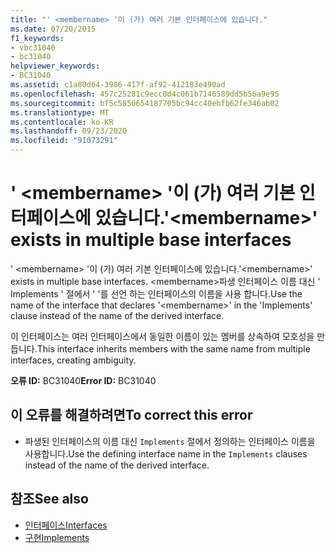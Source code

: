 ```yaml
---
title: "' <membername> '이 (가) 여러 기본 인터페이스에 있습니다."
ms.date: 07/20/2015
f1_keywords:
- vbc31040
- bc31040
helpviewer_keywords:
- BC31040
ms.assetid: c1a80d64-3986-417f-af92-412183e490ad
ms.openlocfilehash: 457c25281c9ecc0d4c061b7146589dd5b56a9e95
ms.sourcegitcommit: bf5c5850654187705bc94cc40ebfb62fe346ab02
ms.translationtype: MT
ms.contentlocale: ko-KR
ms.lasthandoff: 09/23/2020
ms.locfileid: "91073291"
---
```

# <a name="membername-exists-in-multiple-base-interfaces"></a><span data-ttu-id="1c51e-102">' \<membername> '이 (가) 여러 기본 인터페이스에 있습니다.</span><span class="sxs-lookup"><span data-stu-id="1c51e-102">'\<membername>' exists in multiple base interfaces</span></span>

<span data-ttu-id="1c51e-103">' \<membername> '이 (가) 여러 기본 인터페이스에 있습니다.</span><span class="sxs-lookup"><span data-stu-id="1c51e-103">'\<membername>' exists in multiple base interfaces.</span></span> <span data-ttu-id="1c51e-104">\<membername>파생 인터페이스 이름 대신 ' Implements ' 절에서 ' '를 선언 하는 인터페이스의 이름을 사용 합니다.</span><span class="sxs-lookup"><span data-stu-id="1c51e-104">Use the name of the interface that declares '\<membername>' in the 'Implements' clause instead of the name of the derived interface.</span></span>  
  
 <span data-ttu-id="1c51e-105">이 인터페이스는 여러 인터페이스에서 동일한 이름이 있는 멤버를 상속하여 모호성을 만듭니다.</span><span class="sxs-lookup"><span data-stu-id="1c51e-105">This interface inherits members with the same name from multiple interfaces, creating ambiguity.</span></span>  
  
 <span data-ttu-id="1c51e-106">**오류 ID:** BC31040</span><span class="sxs-lookup"><span data-stu-id="1c51e-106">**Error ID:** BC31040</span></span>  
  
## <a name="to-correct-this-error"></a><span data-ttu-id="1c51e-107">이 오류를 해결하려면</span><span class="sxs-lookup"><span data-stu-id="1c51e-107">To correct this error</span></span>  
  
- <span data-ttu-id="1c51e-108">파생된 인터페이스의 이름 대신 `Implements` 절에서 정의하는 인터페이스 이름을 사용합니다.</span><span class="sxs-lookup"><span data-stu-id="1c51e-108">Use the defining interface name in the `Implements` clauses instead of the name of the derived interface.</span></span>  
  
## <a name="see-also"></a><span data-ttu-id="1c51e-109">참조</span><span class="sxs-lookup"><span data-stu-id="1c51e-109">See also</span></span>

- [<span data-ttu-id="1c51e-110">인터페이스</span><span class="sxs-lookup"><span data-stu-id="1c51e-110">Interfaces</span></span>](../programming-guide/language-features/interfaces/index.md)
- [<span data-ttu-id="1c51e-111">구현</span><span class="sxs-lookup"><span data-stu-id="1c51e-111">Implements</span></span>](../language-reference/statements/implements-clause.md)
